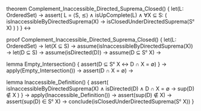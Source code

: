 theorem Complement_Inaccessible_Directed_Suprema_Closed() {
  let(L: OrderedSet) →
  assert(
    L = ⟨S, ⪯⟩ ∧
    isUpComplete(L) ∧
    ∀X ⊆ S: (
      isInaccessibleByDirectedSuprema(X) →
      isClosedUnderDirectedSuprema(Sᶜ X)
    )
  )
} ↔

proof Complement_Inaccessible_Directed_Suprema_Closed() {
  let(L: OrderedSet) →
  let(X ⊆ S) →
  assume(isInaccessibleByDirectedSuprema(X)) →
  let(D ⊆ S) →
  assume(isDirected(D)) →
  assume(D ⊆ Sᶜ X) →

  lemma Empty_Intersection() {
    assert(D ⊆ Sᶜ X ↔ D ∩ X = ∅)
  } →
  apply(Empty_Intersection()) →
  assert(D ∩ X = ∅) →

  lemma Inaccessible_Definition() {
    assert(
      isInaccessibleByDirectedSuprema(X) ∧
      isDirected(D) ∧
      D ∩ X = ∅ →
      sup(D) ∉ X
    )
  } →
  apply(Inaccessible_Definition()) →
  assert(sup(D) ∉ X) →
  assert(sup(D) ∈ Sᶜ X) →
  conclude(isClosedUnderDirectedSuprema(Sᶜ X))
}